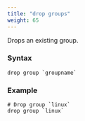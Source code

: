 ```yaml
---
title: "drop groups"
weight: 65
---
```


Drops an existing group.

### Syntax

	drop group `groupname`


### Example

	# Drop group `linux`
	drop group `linux`